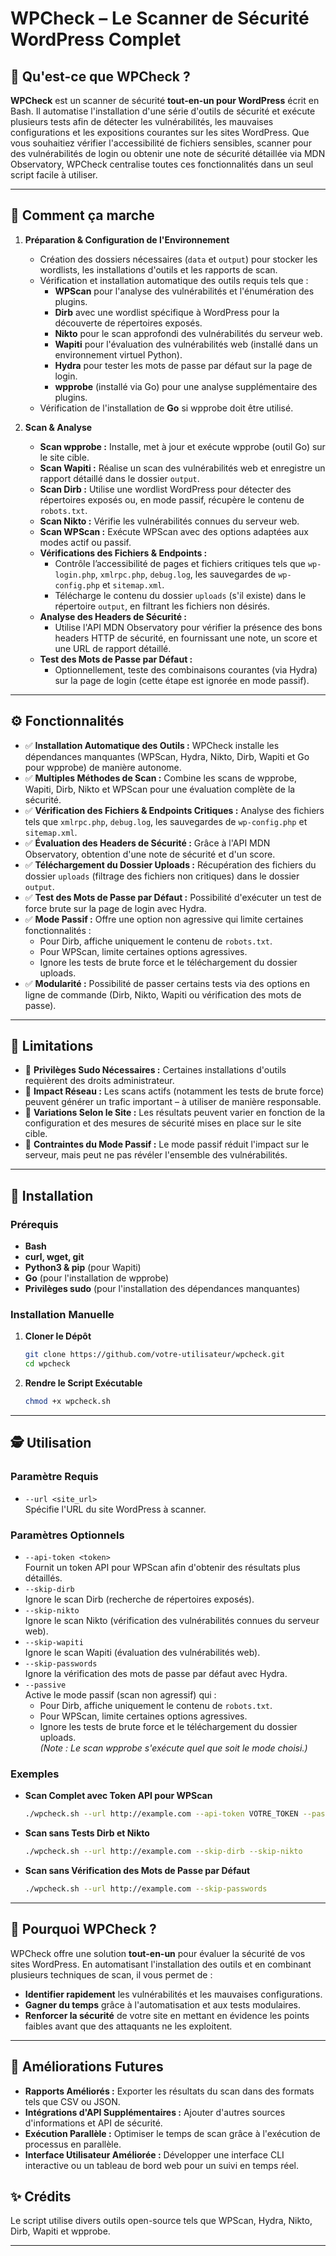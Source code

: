 # WPCheck – Le Scanner de Sécurité WordPress Complet

## 🧐 Qu'est-ce que WPCheck ?

**WPCheck** est un scanner de sécurité **tout-en-un pour WordPress** écrit en Bash. Il automatise l'installation d'une série d'outils de sécurité et exécute plusieurs tests afin de détecter les vulnérabilités, les mauvaises configurations et les expositions courantes sur les sites WordPress. Que vous souhaitiez vérifier l'accessibilité de fichiers sensibles, scanner pour des vulnérabilités de login ou obtenir une note de sécurité détaillée via MDN Observatory, WPCheck centralise toutes ces fonctionnalités dans un seul script facile à utiliser.

---

## 🚀 Comment ça marche

1. **Préparation & Configuration de l'Environnement**  
   - Création des dossiers nécessaires (`data` et `output`) pour stocker les wordlists, les installations d'outils et les rapports de scan.
   - Vérification et installation automatique des outils requis tels que :
     - **WPScan** pour l'analyse des vulnérabilités et l'énumération des plugins.
     - **Dirb** avec une wordlist spécifique à WordPress pour la découverte de répertoires exposés.
     - **Nikto** pour le scan approfondi des vulnérabilités du serveur web.
     - **Wapiti** pour l'évaluation des vulnérabilités web (installé dans un environnement virtuel Python).
     - **Hydra** pour tester les mots de passe par défaut sur la page de login.
     - **wpprobe** (installé via Go) pour une analyse supplémentaire des plugins.
   - Vérification de l'installation de **Go** si wpprobe doit être utilisé.

2. **Scan & Analyse**  
   - **Scan wpprobe :** Installe, met à jour et exécute wpprobe (outil Go) sur le site cible.
   - **Scan Wapiti :** Réalise un scan des vulnérabilités web et enregistre un rapport détaillé dans le dossier `output`.
   - **Scan Dirb :** Utilise une wordlist WordPress pour détecter des répertoires exposés ou, en mode passif, récupère le contenu de `robots.txt`.
   - **Scan Nikto :** Vérifie les vulnérabilités connues du serveur web.
   - **Scan WPScan :** Exécute WPScan avec des options adaptées aux modes actif ou passif.
   - **Vérifications des Fichiers & Endpoints :**  
     - Contrôle l’accessibilité de pages et fichiers critiques tels que `wp-login.php`, `xmlrpc.php`, `debug.log`, les sauvegardes de `wp-config.php` et `sitemap.xml`.
     - Télécharge le contenu du dossier `uploads` (s'il existe) dans le répertoire `output`, en filtrant les fichiers non désirés.
   - **Analyse des Headers de Sécurité :**  
     - Utilise l'API MDN Observatory pour vérifier la présence des bons headers HTTP de sécurité, en fournissant une note, un score et une URL de rapport détaillé.
   - **Test des Mots de Passe par Défaut :**  
     - Optionnellement, teste des combinaisons courantes (via Hydra) sur la page de login (cette étape est ignorée en mode passif).

---

## ⚙️ Fonctionnalités

- ✅ **Installation Automatique des Outils :** WPCheck installe les dépendances manquantes (WPScan, Hydra, Nikto, Dirb, Wapiti et Go pour wpprobe) de manière autonome.
- ✅ **Multiples Méthodes de Scan :** Combine les scans de wpprobe, Wapiti, Dirb, Nikto et WPScan pour une évaluation complète de la sécurité.
- ✅ **Vérification des Fichiers & Endpoints Critiques :** Analyse des fichiers tels que `xmlrpc.php`, `debug.log`, les sauvegardes de `wp-config.php` et `sitemap.xml`.
- ✅ **Évaluation des Headers de Sécurité :** Grâce à l'API MDN Observatory, obtention d'une note de sécurité et d'un score.
- ✅ **Téléchargement du Dossier Uploads :** Récupération des fichiers du dossier `uploads` (filtrage des fichiers non critiques) dans le dossier `output`.
- ✅ **Test des Mots de Passe par Défaut :** Possibilité d'exécuter un test de force brute sur la page de login avec Hydra.
- ✅ **Mode Passif :** Offre une option non agressive qui limite certaines fonctionnalités :
  - Pour Dirb, affiche uniquement le contenu de `robots.txt`.
  - Pour WPScan, limite certaines options agressives.
  - Ignore les tests de brute force et le téléchargement du dossier uploads.
- ✅ **Modularité :** Possibilité de passer certains tests via des options en ligne de commande (Dirb, Nikto, Wapiti ou vérification des mots de passe).

---

## 📌 Limitations

- 🔹 **Privilèges Sudo Nécessaires :** Certaines installations d'outils requièrent des droits administrateur.
- 🔹 **Impact Réseau :** Les scans actifs (notamment les tests de brute force) peuvent générer un trafic important – à utiliser de manière responsable.
- 🔹 **Variations Selon le Site :** Les résultats peuvent varier en fonction de la configuration et des mesures de sécurité mises en place sur le site cible.
- 🔹 **Contraintes du Mode Passif :** Le mode passif réduit l'impact sur le serveur, mais peut ne pas révéler l'ensemble des vulnérabilités.

---

## 🔧 Installation

### Prérequis

- **Bash**
- **curl, wget, git**
- **Python3 & pip** (pour Wapiti)
- **Go** (pour l'installation de wpprobe)
- **Privilèges sudo** (pour l'installation des dépendances manquantes)

### Installation Manuelle

1. **Cloner le Dépôt**
   ```bash
   git clone https://github.com/votre-utilisateur/wpcheck.git
   cd wpcheck
   ```
2. **Rendre le Script Exécutable**
   ```bash
   chmod +x wpcheck.sh
   ```
   
---

## 🕵️ Utilisation

### Paramètre Requis

- `--url <site_url>`  
  Spécifie l'URL du site WordPress à scanner.

### Paramètres Optionnels

- `--api-token <token>`  
  Fournit un token API pour WPScan afin d'obtenir des résultats plus détaillés.
- `--skip-dirb`  
  Ignore le scan Dirb (recherche de répertoires exposés).
- `--skip-nikto`  
  Ignore le scan Nikto (vérification des vulnérabilités connues du serveur web).
- `--skip-wapiti`  
  Ignore le scan Wapiti (évaluation des vulnérabilités web).
- `--skip-passwords`  
  Ignore la vérification des mots de passe par défaut avec Hydra.
- `--passive`  
  Active le mode passif (scan non agressif) qui :
  - Pour Dirb, affiche uniquement le contenu de `robots.txt`.
  - Pour WPScan, limite certaines options agressives.
  - Ignore les tests de brute force et le téléchargement du dossier uploads.  
  *(Note : Le scan wpprobe s'exécute quel que soit le mode choisi.)*

### Exemples

- **Scan Complet avec Token API pour WPScan**
  ```bash
  ./wpcheck.sh --url http://example.com --api-token VOTRE_TOKEN --passive
  ```

- **Scan sans Tests Dirb et Nikto**
  ```bash
  ./wpcheck.sh --url http://example.com --skip-dirb --skip-nikto
  ```

- **Scan sans Vérification des Mots de Passe par Défaut**
  ```bash
  ./wpcheck.sh --url http://example.com --skip-passwords
  ```

---

## 🎯 Pourquoi WPCheck ?

WPCheck offre une solution **tout-en-un** pour évaluer la sécurité de vos sites WordPress. En automatisant l'installation des outils et en combinant plusieurs techniques de scan, il vous permet de :
- **Identifier rapidement** les vulnérabilités et les mauvaises configurations.
- **Gagner du temps** grâce à l'automatisation et aux tests modulaires.
- **Renforcer la sécurité** de votre site en mettant en évidence les points faibles avant que des attaquants ne les exploitent.

---

## 🤖 Améliorations Futures

- **Rapports Améliorés :** Exporter les résultats du scan dans des formats tels que CSV ou JSON.
- **Intégrations d'API Supplémentaires :** Ajouter d'autres sources d'informations et API de sécurité.
- **Exécution Parallèle :** Optimiser le temps de scan grâce à l'exécution de processus en parallèle.
- **Interface Utilisateur Améliorée :** Développer une interface CLI interactive ou un tableau de bord web pour un suivi en temps réel.

## ✨ Crédits

Le script utilise divers outils open-source tels que WPScan, Hydra, Nikto, Dirb, Wapiti et wpprobe.

---


